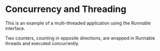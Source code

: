 # Concurrency and Threading

This is an example of a multi-threaded application using the *Runnable* interface.

Two counters, counting in opposite directions, are wrapped in Runnable threads and executed concurrently.
